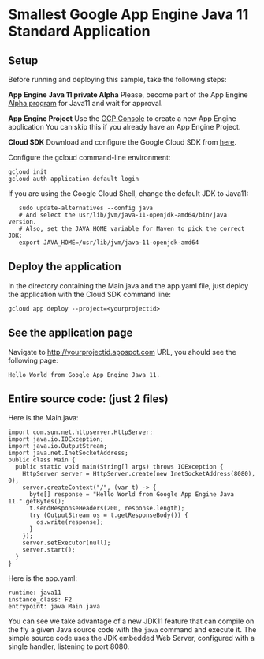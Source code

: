 # Smallest Google App Engine Java 11 Standard Application


## Setup

Before running and deploying this sample, take the following steps:

**App Engine Java 11 private Alpha** Please, become part of the App Engine [Alpha program](https://docs.google.com/forms/d/e/1FAIpQLSf5uE5eknJjFEmcVBI6sMitBU0QQ1LX_J7VrA_OTQabo6EEEw/viewform) for Java11 and wait for approval.

**App Engine Project** Use the [GCP Console](https://console.cloud.google.com/projectselector/appengine/create?lang=java) to create a new App Engine application 
You can skip this if you already have an App Engine Project.

**Cloud SDK** Download and configure the Google Cloud SDK from [here](https://cloud.google.com/sdk).

Configure the gcloud command-line environment:

```
gcloud init
gcloud auth application-default login
```

If you are using the Google Cloud Shell, change the default JDK to Java11:

```
   sudo update-alternatives --config java
   # And select the usr/lib/jvm/java-11-openjdk-amd64/bin/java version.
   # Also, set the JAVA_HOME variable for Maven to pick the correct JDK:
   export JAVA_HOME=/usr/lib/jvm/java-11-openjdk-amd64
```

## Deploy the application
In the directory containing the Main.java and the app.yaml file, just deploy the application with the Cloud SDK command line:

```
gcloud app deploy --project=<yourprojectid>
```

## See the application page
Navigate to http://yourprojectid.appspot.com URL, you ahould see the following page:

```
Hello World from Google App Engine Java 11.
```

## Entire source code: (just 2 files)

Here is the Main.java:

```
import com.sun.net.httpserver.HttpServer;
import java.io.IOException;
import java.io.OutputStream;
import java.net.InetSocketAddress;
public class Main {
  public static void main(String[] args) throws IOException {
    HttpServer server = HttpServer.create(new InetSocketAddress(8080), 0);
    server.createContext("/", (var t) -> {
      byte[] response = "Hello World from Google App Engine Java 11.".getBytes();
      t.sendResponseHeaders(200, response.length);
      try (OutputStream os = t.getResponseBody()) {
        os.write(response);
      }
    });
    server.setExecutor(null);
    server.start();
  }
}
```

Here is the app.yaml:

```
runtime: java11
instance_class: F2
entrypoint: java Main.java
```

You can see we take advantage of a new JDK11 feature that can compile on the fly a given Java source code with the ```java``` command and execute it. The simple source code uses the JDK embedded Web Server, configured with a single handler, listening to port 8080.

